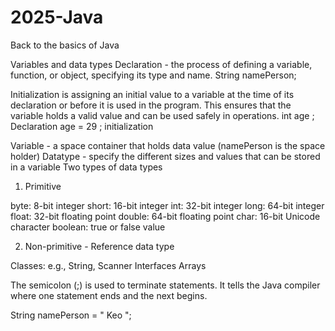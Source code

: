 # 2025-Java
Back to the basics of Java 

Variables and data types 
Declaration - the process of defining a variable, function, or object, specifying its type and name.  String namePerson; 

Initialization is assigning an initial value to a variable at the time of its declaration or before it is used in the program. This ensures that the variable holds a valid value and can be used safely in operations. 
int age ; Declaration 
age = 29 ; initialization 

Variable - a space container that holds data value (namePerson is the space holder)
Datatype - specify the different sizes and values that can be stored in a variable
Two types of data types 
1. Primitive

byte: 8-bit integer
short: 16-bit integer
int: 32-bit integer
long: 64-bit integer
float: 32-bit floating point
double: 64-bit floating point
char: 16-bit Unicode character
boolean: true or false value
 
2. Non-primitive - Reference data type 

Classes: e.g., String, Scanner
Interfaces
Arrays
 
 The semicolon (;) is used to terminate statements. It tells the Java compiler where one statement ends and the next begins.

String namePerson  = " Keo "; 

